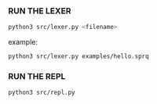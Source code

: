 ### RUN THE LEXER
```bash
python3 src/lexer.py <filename>
```
example:
```bash
python3 src/lexer.py examples/hello.sprq
```

### RUN THE REPL
```bash
python3 src/repl.py
```
